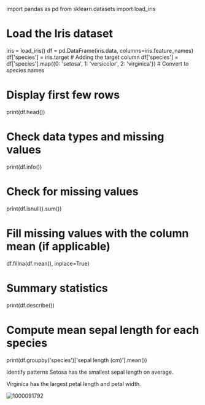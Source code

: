 import pandas as pd
from sklearn.datasets import load_iris

# Load the Iris dataset
iris = load_iris()
df = pd.DataFrame(iris.data, columns=iris.feature_names)
df['species'] = iris.target  # Adding the target column
df['species'] = df['species'].map({0: 'setosa', 1: 'versicolor', 2: 'virginica'})  # Convert to species names

# Display first few rows
print(df.head())


# Check data types and missing values
print(df.info())

# Check for missing values
print(df.isnull().sum())


# Fill missing values with the column mean (if applicable)
df.fillna(df.mean(), inplace=True)


# Summary statistics
print(df.describe())


# Compute mean sepal length for each species
print(df.groupby('species')['sepal length (cm)'].mean())


Identify patterns
Setosa has the smallest sepal length on average.

Virginica has the largest petal length and petal width. 


![1000091792](https://github.com/user-attachments/assets/017104f1-00fd-42df-8b1a-7e0ea43e9690)

